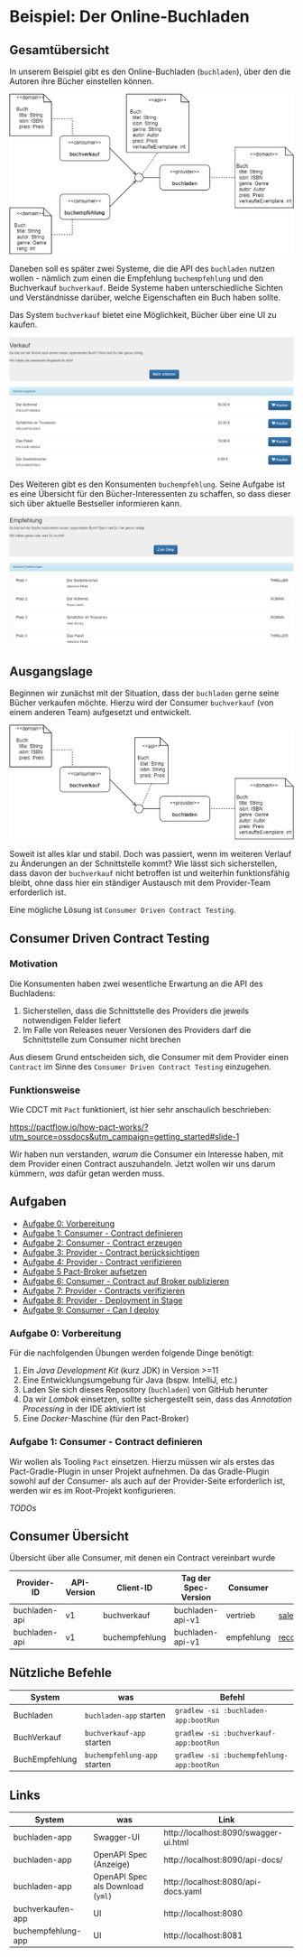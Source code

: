 # Beispiel: Der Online-Buchladen



## Gesamtübersicht

In unserem Beispiel gibt es den Online-Buchladen (`buchladen`), über den die Autoren ihre Bücher einstellen können.

![gesamt](docs/gesamt.png "Gesamtübersicht")

Daneben soll es später zwei Systeme, die die API des `buchladen` nutzen wollen - nämlich zum einen die Empfehlung `buchempfehlung` und den Buchverkauf `buchverkauf`.
Beide Systeme haben unterschiedliche Sichten und Verständnisse darüber, welche Eigenschaften ein Buch haben sollte.

Das System `buchverkauf` bietet eine Möglichkeit, Bücher über eine UI zu kaufen.

![Buch-Verkauf](docs/buchverkauf_ui.png)

Des Weiteren gibt es den Konsumenten `buchempfehlung`. Seine Aufgabe ist es eine Übersicht für den Bücher-Interessenten zu schaffen, so dass dieser sich über aktuelle Bestseller informieren kann.

![Buch-Empfehlung](docs/buchempfehlung_ui.png)



## Ausgangslage

Beginnen wir zunächst mit der Situation, dass der `buchladen` gerne seine Bücher verkaufen möchte. Hierzu wird der Consumer `buchverkauf` (von einem anderen Team) aufgesetzt und entwickelt.

![verkauf](docs/verkauf.png "Buch-Verkauf")

Soweit ist alles klar und stabil. Doch was passiert, wenn im weiteren Verlauf zu Änderungen an der Schnittstelle kommt? Wie lässt sich sicherstellen, dass davon der `buchverkauf` nicht betroffen ist und weiterhin funktionsfähig bleibt, ohne dass hier ein ständiger Austausch mit dem Provider-Team erforderlich ist.

Eine mögliche Lösung ist `Consumer Driven Contract Testing`.


## Consumer Driven Contract Testing

### Motivation

Die Konsumenten haben zwei wesentliche Erwartung an die API des Buchladens:

1. Sicherstellen, dass die Schnittstelle des Providers die jeweils notwendigen Felder liefert
2. Im Falle von Releases neuer Versionen des Providers darf die Schnittstelle zum Consumer nicht brechen

Aus diesem Grund entscheiden sich, die Consumer mit dem Provider einen `Contract` im Sinne des `Consumer Driven Contract Testing` einzugehen.


### Funktionsweise

Wie CDCT mit `Pact` funktioniert, ist hier sehr anschaulich beschrieben:

https://pactflow.io/how-pact-works/?utm_source=ossdocs&utm_campaign=getting_started#slide-1


Wir haben nun verstanden, _warum_ die Consumer ein Interesse haben, mit dem Provider einen Contract auszuhandeln.
Jetzt wollen wir uns darum kümmern, _was_ dafür getan werden muss.



## Aufgaben

- [Aufgabe 0: Vorbereitung](#aufgabe-0-vorbereitung)
- [Aufgabe 1: Consumer - Contract definieren](#aufgabe-1-consumer-contract-definieren)
- [Aufgabe 2: Consumer - Contract erzeugen](#aufgabe-2-consumer-contract-erzeugen)
- [Aufgabe 3: Provider - Contract berücksichtigen](#)
- [Aufgabe 4: Provider - Contract verifizieren](#)
- [Aufgabe 5 Pact-Broker aufsetzen](#aufgabe-5-pact-broker-aufsetzen)
- [Aufgabe 6: Consumer - Contract auf Broker publizieren](#aufgabe-3-consumer-contract-auf-broker-publizieren)
- [Aufgabe 7: Provider - Contracts verifizieren](#)
- [Aufgabe 8: Provider - Deployment in Stage](#)
- [Aufgabe 9: Consumer - Can I deploy](#)



### Aufgabe 0: Vorbereitung

Für die nachfolgenden Übungen werden folgende Dinge benötigt:

1. Ein _Java Development Kit_ (kurz JDK) in Version >=11
2. Eine Entwicklungsumgebung für Java (bspw. IntelliJ, etc.)
3. Laden Sie sich dieses Repository (`buchladen`) von GitHub herunter
4. Da wir _Lombok_ einsetzen, sollte sichergestellt sein, dass das _Annotation Processing_ in der IDE aktiviert ist
5. Eine _Docker_-Maschine (für den Pact-Broker)


### Aufgabe 1: Consumer - Contract definieren

Wir wollen als Tooling `Pact` einsetzen. Hierzu müssen wir als erstes das Pact-Gradle-Plugin in unser Projekt aufnehmen.
Da das Gradle-Plugin sowohl auf der Consumer- als auch auf der Provider-Seite erforderlich ist, werden wir es im Root-Projekt konfigurieren.




_TODOs_



## Consumer Übersicht
Übersicht über alle Consumer, mit denen ein Contract vereinbart wurde

| Provider-ID | API-Version | Client-ID | Tag der Spec-Version | Consumer | Kontakt |
| --- | --- | --- | --- | --- | --- |
| buchladen-api | v1 | buchverkauf | buchladen-api-v1 | vertrieb | sales@example.com |
| buchladen-api | v1 | buchempfehlung | buchladen-api-v1 | empfehlung | recommendation@example.com |

## Nützliche Befehle
| System | was | Befehl |
| --- | --- | --- |
| Buchladen | `buchladen-app` starten | `gradlew -si :buchladen-app:bootRun` |
| BuchVerkauf | `buchverkauf-app` starten | `gradlew -si :buchverkauf-app:bootRun` |
| BuchEmpfehlung | `buchempfehlung-app` starten | `gradlew -si :buchempfehlung-app:bootRun` |

## Links
| System | was | Link |
| --- | --- | --- |
| buchladen-app | Swagger-UI | http://localhost:8090/swagger-ui.html |
| buchladen-app | OpenAPI Spec (Anzeige) | http://localhost:8090/api-docs/ |
| buchladen-app | OpenAPI Spec als Download (`yml`) | http://localhost:8080/api-docs.yaml |
| buchverkaufen-app | UI | http://localhost:8080 |
| buchempfehlung-app | UI | http://localhost:8081 |
